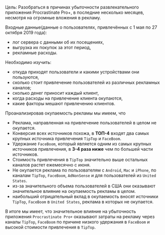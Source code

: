 Цель: Разобраться в причинах убыточности развлекательного приложения Procrastinate Pro+, в последние несколько месяцев, несмотря на огромные вложения в рекламу.
    
Входные данные(данные о пользователях, привлечённых с 1 мая по 27 октября 2019 года):
- лог сервера с данными об их посещениях,
- выгрузка их покупок за этот период,
- рекламные расходы.  

Необходимо изучить:
- откуда приходят пользователи и какими устройствами они пользуются,
- сколько стоит привлечение пользователей из различных рекламных каналов;
- сколько денег приносит каждый клиент,
- когда расходы на привлечение клиента окупаются,
- какие факторы мешают привлечению клиентов.

Проанализировав окупаемость рекламы мы имеем, что 
- Реклама, направленная на привлечение пользователей в целом не окупается.
- Конверсия всех источников похожа, в **ТОП-4** входят два самых крупных источника привлечения `TipTop` и `FaceBoom`.
- Удержание `FaceBoom`, который является одним из самых крупных источников привлечения, в **3-4 раза ниже** чем по большей части источников.
- Стоимость привлечения в `TipTop` значительно выше остальных каналов растет ежемесячно с июня.
- Не окупается реклама по пользователям с `Android`, `Mac` и `iPhone`, по каналам `TipTop`, `FaceBoom`, `AdNonSense` и для пользователей из `United States`.
- из-за значительного объема пользователей в США они оказывают значительное влияние на окупаемость рекламы в целом.
- наибольший отрицательный вклад в окупаемость вносят источники `TipTop`, `FaceBoom` в `United States`, реклама в которых не окупается.

В итоге мы имеет, что значительное влияние на убыточность приложения `Procrastinate Pro+` оказывают затраты на рекламу  через каналы `TipTop`, `FaceBoom` по причине низкого удержания в `FaceBoom` и высокой стоимости привлечения в `TipTop`.
